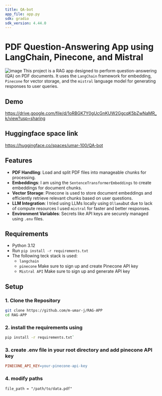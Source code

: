 ```yaml
---
title: QA-bot
app_file: app.py
sdk: gradio
sdk_version: 4.44.0
---
```

# PDF Question-Answering App using LangChain, Pinecone, and Mistral
![image](https://github.com/user-attachments/assets/8c59f9ae-d1ef-4c35-a1ea-1a1d43815de4)
This project is a RAG app designed to perform question-answering (QA) on PDF documents. It uses the `LangChain` framework for embedding, `Pinecone` for vector storage, and the `mistral` language model for generating responses to user queries.
## Demo 
https://drive.google.com/file/d/1oRBGK7Y0gUcGnKUW2GgcqK5bZwNaMR_k/view?usp=sharing
## Huggingface space link
https://huggingface.co/spaces/umar-100/QA-bot

## Features
- **PDF Handling**: Load and split PDF files into manageable chunks for processing.
- **Embeddings**: I am using the `SentenceTransformerEmbeddings` to create embeddings for document chunks.
- **Vector Storage**: Pinecone is used to store document embeddings and efficiently retrieve relevant chunks based on user questions.
- **LLM Integration**: I tried using LLMs locally using `Ollama`but due to lack of compute resources I used `mistral` for faster and better responses.
- **Environment Variables**: Secrets like API keys are securely managed using `.env` files.

## Requirements
- Python 3.12
- Run `pip install -r requirements.txt`
- The following teck stack is used:
  - `langchain`
  - `pinecone` Make sure to sign up and create Pinecone API key 
  - `Mistral API` Make sure to sign up and generate API key
  

## Setup

### 1. Clone the Repository
```bash
git clone https://github.com/m-umar-j/RAG-APP
cd RAG-APP
```
### 2. install the requirements using 
 ```bash
 pip install -r requirements.txt`
```
### 3. create .env file in your root directory and add pinecone API key

``` makefile
PINECONE_API_KEY=your-pinecone-api-key
```
### 4. modify paths

`file_path = "/path/to/data.pdf"`
